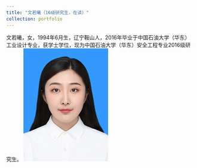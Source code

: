 ```yaml
---
title: "文若曦（16级研究生，在读）"
collection: portfolio
---
```




文若曦，女，1994年6月生，辽宁鞍山人，2016年毕业于中国石油大学（华东）工业设计专业，获学士学位，现为中国石油大学（华东）安全工程专业2016级研究生。
![](/images/wenruoxi.png)